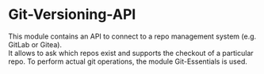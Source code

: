 Git-Versioning-API
======

This module contains an API to connect to a repo management system (e.g. GitLab or Gitea).  
It allows to ask which repos exist and supports the checkout of a particular repo.
To perform actual git operations, the module Git-Essentials is used.

